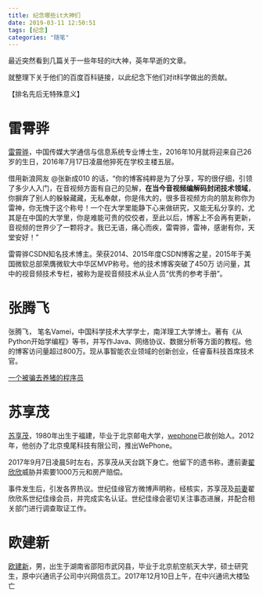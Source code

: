 ```yaml
---
title: 纪念哪些it大神们
date: 2019-03-11 12:50:51
tags: [纪念]
categories: "随笔"
---
```


最近突然看到几篇关于一些年轻的it大神，英年早逝的文章。

就整理下关于他们的百度百科链接，以此纪念下他们对it科学做出的贡献。

【排名先后无特殊意义】
<!-- more -->
# 雷霄骅

<a href="https://baike.baidu.com/link?url=7oVUetWkmAiY8OKlGcMHakwkXUwpr_MabNG8pDHgfyVoOQl_f4lLcOXaeetaXOuzEk1Hh8s3RsWiQdRr5Ve5jJxJ78EEnKJjY0ZvffPEukzl1VUP-HwWGHRxwonv0hvB">雷霄骅</a>，中国传媒大学通信与信息系统专业博士生，2016年10月就将迎来自己26岁的生日，2016年7月17日凌晨他猝死在学校主楼五层。

借用新浪网友 @张新成010 的话，“你的博客纯粹是为了分享，写的很仔细，引领了多少人入门，在音视频方面有自己的见解，**在当今音视频编解码封闭技术领域**，你摒弃了别人的躲躲藏藏，无私奉献，你是伟大的，很多音视频方向的朋友称你为雷神，你无愧于这个称号！一个在大学里能静下心来做研究，又能无私分享的，尤其是在中国的大学里，你是难能可贵的佼佼者，至此以后，博客上不会再有更新，音视频的世界少了一颗将才。我已无语，痛心而疾，雷霄骅，雷神，感谢有你，天堂安好！”

雷霄骅CSDN知名技术博主。荣获2014、2015年度CSDN博客之星，2015年于美国微软总部荣膺微软大中华区MVP称号。他的技术博客突破了450万 访问量，其中的视音频技术专栏，被称为是视音频技术从业人员“优秀的参考手册”。

# 张腾飞

张腾飞， 笔名Vamei，中国科学技术大学学士，南洋理工大学博士。著有《从Python开始学编程》等书，并写作Java、网络协议、数据分析等方面的教程。他的博客访问量超过800万。现从事智能农业领域的创新创业，任睿畜科技首席技术官。

[一个被骗去养猪的程序员](https://www.douban.com/note/687052558/#comments)

# 苏享茂

[苏享茂](https://baike.baidu.com/link?url=VudRohCt_Su_-qNP_1obXDtfBb4lPdszahWOqWgHfJ2C8IreLC0Pb8-P9q8SbJJNjStiZ6i62s47B_QuHatqCRmE9OLvbM8oAI266fj9VA4xHqx0TrZF3R5tfXEYItGz)，1980年出生于福建，毕业于北京邮电大学，[wephone](https://baike.baidu.com/item/wephone)已故创始人。2012年，他创办了北京曵尾科技有限公司，推出WePhone。

2017年9月7日凌晨5时左右，苏享茂从天台跳下身亡。他留下的遗书称，遭前妻[翟欣欣](https://baike.baidu.com/item/%E7%BF%9F%E6%AC%A3%E6%AC%A3/22116514)威胁并索要1000万元和房产赔偿。

事件发生后，引发各界热议。世纪佳缘官方微博声明称，经核实，苏享茂及[前妻](https://baike.baidu.com/item/%E5%89%8D%E5%A6%BB/80948)翟欣欣系世纪佳缘会员，并完成实名认证。世纪佳缘会密切关注事态进展，并配合相关部门进行调查取证工作。

# 欧建新

[欧建新](https://baike.baidu.com/link?url=iWyAhvEuGnBFmEf1aRjnABjY9dyxeTN1eWdjgV3LYByMpiziH4gv8GiuEqcvF63aX5dGTLOf6WMcvwSjJeUJwOl_VKUykegtb9CqjcoYylD-DJfwNt2xivKiiQwEU6JR)，男，出生于湖南省邵阳市武冈县，毕业于北京航空航天大学，硕士研究生，原中兴通讯子公司中兴网信员工。2017年12月10日上午，在中兴通讯大楼坠亡

<!-- more -->